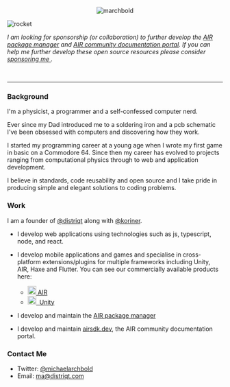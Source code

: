 
<p align="center">
    <img 
        src="https://raw.githubusercontent.com/marchbold/marchbold/master/images/banner.png" 
        alt="marchbold">
</p>




<img align="left" src="https://raw.githubusercontent.com/marchbold/marchbold/master/images/rocket.png" alt="rocket">  
<br/>

*I am looking for sponsorship (or collaboration) to further develop the [AIR package manager](https://github.com/airsdk/apm) and [AIR community documentation portal](https://airsdk.dev). If you can help me further develop these open source resources please consider [sponsoring me&nbsp;](https://github.com/sponsors/marchbold).* 

<br/>

--- 

### Background 

I'm a physicist, a programmer and a self-confessed computer nerd.

Ever since my Dad introduced me to a soldering iron and a pcb schematic I've been obsessed with computers and discovering how they work.

I started my programming career at a young age when I wrote my first game in basic on a Commodore 64. Since then my career has evolved to projects ranging from computational physics through to web and application development.

I believe in standards, code reusability and open source and I take pride in producing simple and elegant solutions to coding problems.



### Work 

I am a founder of [@distriqt](https://github.com/distriqt) along with [@koriner](https://github.com/koriner).

- I develop web applications using technologies such as js, typescript, node, and react. 

- I develop mobile applications and games and specialise in cross-platform extensions/plugins for multiple frameworks including Unity, AIR, Haxe and Flutter. You can see our commercially available products here:

  - [<img height="20" src="https://raw.githubusercontent.com/marchbold/marchbold/master/images/air-logo.png" alt="AIR SDK logo">&nbsp;AIR](https://airnativeextensions.com)
  - [<img height="20" src="https://raw.githubusercontent.com/marchbold/marchbold/master/images/unity.png" alt="AIR SDK logo"> &nbsp;Unity](https://assetstore.unity.com/publishers/46451)

- I develop and maintain the [AIR package manager](https://github.com/airsdk/apm) 

- I develop and maintain [airsdk.dev](https://airsdk.dev), the AIR community documentation portal. 



### Contact Me

- Twitter: [@michaelarchbold](https://twitter.com/michaelarchbold)
- Email: [ma@distriqt.com](mailto:ma@distriqt.com)


